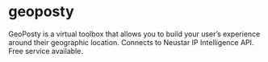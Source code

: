 geoposty
========

GeoPosty is a virtual toolbox that allows you to build your user’s experience around their geographic location.  Connects to Neustar IP Intelligence API.  Free service available.
